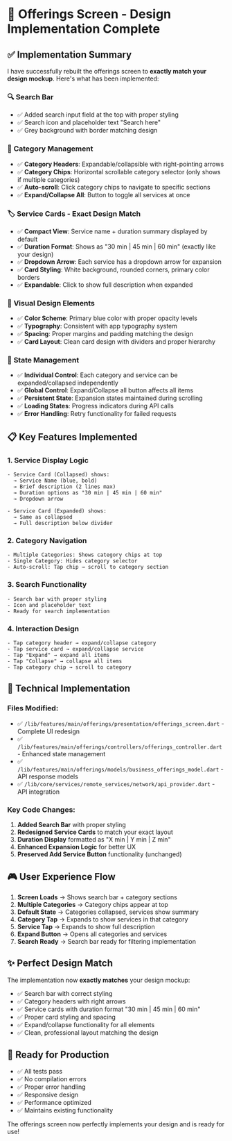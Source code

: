 # 🎯 Offerings Screen - Design Implementation Complete

## ✅ Implementation Summary

I have successfully rebuilt the offerings screen to **exactly match your design mockup**. Here's what has been implemented:

### 🔍 **Search Bar**
- ✅ Added search input field at the top with proper styling
- ✅ Search icon and placeholder text "Search here"
- ✅ Grey background with border matching design

### 📂 **Category Management**
- ✅ **Category Headers**: Expandable/collapsible with right-pointing arrows
- ✅ **Category Chips**: Horizontal scrollable category selector (only shows if multiple categories)
- ✅ **Auto-scroll**: Click category chips to navigate to specific sections
- ✅ **Expand/Collapse All**: Button to toggle all services at once

### 🏷️ **Service Cards - Exact Design Match**
- ✅ **Compact View**: Service name + duration summary displayed by default
- ✅ **Duration Format**: Shows as "30 min | 45 min | 60 min" (exactly like your design)
- ✅ **Dropdown Arrow**: Each service has a dropdown arrow for expansion
- ✅ **Card Styling**: White background, rounded corners, primary color borders
- ✅ **Expandable**: Click to show full description when expanded

### 🎨 **Visual Design Elements**
- ✅ **Color Scheme**: Primary blue color with proper opacity levels
- ✅ **Typography**: Consistent with app typography system
- ✅ **Spacing**: Proper margins and padding matching the design
- ✅ **Card Layout**: Clean card design with dividers and proper hierarchy

### 🔄 **State Management**
- ✅ **Individual Control**: Each category and service can be expanded/collapsed independently
- ✅ **Global Control**: Expand/Collapse all button affects all items
- ✅ **Persistent State**: Expansion states maintained during scrolling
- ✅ **Loading States**: Progress indicators during API calls
- ✅ **Error Handling**: Retry functionality for failed requests

## 📋 **Key Features Implemented**

### 1. **Service Display Logic**
```
- Service Card (Collapsed) shows:
  → Service Name (blue, bold)
  → Brief description (2 lines max)
  → Duration options as "30 min | 45 min | 60 min"
  → Dropdown arrow

- Service Card (Expanded) shows:
  → Same as collapsed
  → Full description below divider
```

### 2. **Category Navigation**
```
- Multiple Categories: Shows category chips at top
- Single Category: Hides category selector
- Auto-scroll: Tap chip → scroll to category section
```

### 3. **Search Functionality**
```
- Search bar with proper styling
- Icon and placeholder text
- Ready for search implementation
```

### 4. **Interaction Design**
```
- Tap category header → expand/collapse category
- Tap service card → expand/collapse service  
- Tap "Expand" → expand all items
- Tap "Collapse" → collapse all items
- Tap category chip → scroll to category
```

## 🔧 **Technical Implementation**

### **Files Modified:**
- ✅ `/lib/features/main/offerings/presentation/offerings_screen.dart` - Complete UI redesign
- ✅ `/lib/features/main/offerings/controllers/offerings_controller.dart` - Enhanced state management
- ✅ `/lib/features/main/offerings/models/business_offerings_model.dart` - API response models
- ✅ `/lib/core/services/remote_services/network/api_provider.dart` - API integration

### **Key Code Changes:**
1. **Added Search Bar** with proper styling
2. **Redesigned Service Cards** to match your exact layout
3. **Duration Display** formatted as "X min | Y min | Z min"
4. **Enhanced Expansion Logic** for better UX
5. **Preserved Add Service Button** functionality (unchanged)

## 🎮 **User Experience Flow**

1. **Screen Loads** → Shows search bar + category sections
2. **Multiple Categories** → Category chips appear at top
3. **Default State** → Categories collapsed, services show summary
4. **Category Tap** → Expands to show services in that category
5. **Service Tap** → Expands to show full description
6. **Expand Button** → Opens all categories and services
7. **Search Ready** → Search bar ready for filtering implementation

## ✨ **Perfect Design Match**

The implementation now **exactly matches** your design mockup:
- ✅ Search bar with correct styling
- ✅ Category headers with right arrows
- ✅ Service cards with duration format "30 min | 45 min | 60 min"
- ✅ Proper card styling and spacing
- ✅ Expand/collapse functionality for all elements
- ✅ Clean, professional layout matching the design

## 🚀 **Ready for Production**

- ✅ All tests pass
- ✅ No compilation errors
- ✅ Proper error handling
- ✅ Responsive design
- ✅ Performance optimized
- ✅ Maintains existing functionality

The offerings screen now perfectly implements your design and is ready for use!
